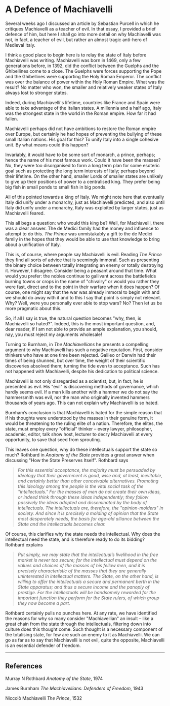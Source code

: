<!-- html -->
<!-- wp:paragraph -->
<h1>A Defence of Machiavelli</h1>
<p>Several weeks ago I discussed an article by Sebastian Purcell in which he critiques Machiavelli as a teacher of evil.
    In that essay, I provided a brief defence of him, but here I shall go into more detail on why Machiavelli was not,
    in fact, a teacher of evil, but rather an almost tragic anti-hero of Medieval Italy.</p>
<!-- /wp:paragraph -->

<!-- wp:paragraph -->
<p>I think a good place to begin here is to relay the state of Italy before Machiavelli was writing. Machiavelli was
    born in 1469, only a few generations before, in 1392, did the conflict between the Guelphs and the Ghibellines come
    to a close. The Guelphs were forces supporting the Pope and the Ghibellines were supporting the Holy Roman Emperor.
    The conflict was over the balance of power within the Holy Roman Empire. What was the result? No matter who won, the
    smaller and relatively weaker states of Italy always lost to stronger states.</p>
<!-- /wp:paragraph -->

<!-- wp:paragraph -->
<p>Indeed, during Machiavelli's lifetime, countries like France and Spain were able to take advantage of the Italian
    states. A millennia and a half ago, Italy was the strongest state in the world in the Roman empire. How far it had
    fallen.</p>
<!-- /wp:paragraph -->

<!-- wp:paragraph -->
<p>Machiavelli perhaps did not have ambitions to restore the Roman empire over Europe, but certainly he had hopes of
    preventing the bullying of these small Italian nations. His goal for this? To unify Italy into a single cohesive
    unit. By what means could this happen?</p>
<!-- /wp:paragraph -->

<!-- wp:paragraph -->
<p>Invariably, it would have to be some sort of monarch, a prince, perhaps; hence the name of his most famous work.
    Could it have been the masses? No, they were too disorganised to form a long term plan for some esoteric goal such
    as protecting the long term interests of Italy; perhaps beyond their lifetime. On the other hand, smaller Lords of
    smaller states are unlikely to give up their positions of power to a centralised king. They prefer being big fish in
    small ponds to small fish in big ponds.</p>
<!-- /wp:paragraph -->

<!-- wp:paragraph -->
<p>All of this pointed towards a king of Italy. We might note here that eventually Italy did unify under a monarchy,
    just as Machiavelli predicted, and also until Italy did unify under a monarchy, Italy was exploited by larger
    states, just as Machiavelli feared.</p>
<!-- /wp:paragraph -->

<!-- wp:paragraph -->
<p>This all begs a question: who would this king be? Well, for Machiavelli, there was a clear answer. The de Medici
    family had the money and influence to attempt to do this. <em>The Prince</em> was unmistakably a gift to the de
    Medici family in the hopes that they would be able to use that knowledge to bring about a unification of Italy.</p>
<!-- /wp:paragraph -->

<!-- wp:paragraph -->
<p>This is, of course, where people say Machiavelli is evil. Reading <em>The Prince</em> they find all sorts of advice
    that is seemingly immoral. Such as presenting the binary choice between totally integrating an enemy or totally
    destroying it. However, I disagree. Consider being a peasant around that time. What would you prefer: the nobles
    continue to gallivant across the battlefields burning towns or crops in the name of "chivalry" or would you rather
    they were fast, direct and to the point in their warfare when it does happen? Of course, one might say that the war
    was already immoral to begin with and we should do away with it and to this I say that point is simply not relevant.
    Why? Well, were you personally ever able to stop wars? No? Then let us be more pragmatic about this.</p>
<!-- /wp:paragraph -->

<!-- wp:paragraph -->
<p>So, if all I say is true, the natural question becomes "why, then, is Machiavelli so hated?". Indeed, this is the
    most important question, and, dear reader, if I am not able to provide an ample explanation, you should, nay, you
    must reject my arguments wholesale!</p>
<!-- /wp:paragraph -->

<!-- wp:paragraph -->
<p>Turning to Burnham, in <em>The Machiavellians </em>he presents a compelling argument to why Machiavelli has such a
    negative reputation. First, consider thinkers who have at one time been rejected. Galileo or Darwin had their times
    of being shunned, but over time, the weight of their scientific discoveries absolved them; turning the tide even to
    acceptance. Such has not happened with Machiavelli, despite his dedication to political science.</p>
<!-- /wp:paragraph -->

<!-- wp:paragraph -->
<p>Machiavelli is not only disregarded as a scientist, but, in fact, he is presented as evil. His "evil" is discovering
    methods of governance, which hardly seems evil. If a man kills another with a hammer we do not say the hammersmith
    was evil, nor the man who originally invented hammers thousands of years ago. This can not explain why Machiavelli
    is so hated.</p>
<!-- /wp:paragraph -->

<!-- wp:paragraph -->
<p>Burnham’s conclusion is that Machiavelli is hated for the simple reason that if his thoughts were understood by the
    masses in their genuine form, it would be threatening to the ruling elite of a nation. Therefore, the elites, the
    state, must employ every "official" thinker – every lawyer, philosopher, academic, editor, talk show host, lecturer
    to decry Machiavelli at every opportunity, to save that seed from sprouting.</p>
<!-- /wp:paragraph -->

<!-- wp:paragraph -->
<p>This leaves one question, why do these intellectuals support the state so much? Rothbard in <em>Anatomy of the
        State</em> provides a great answer when discussing "How the State Preserves Itself". Rothbard says</p>
<!-- /wp:paragraph -->

<!-- wp:quote -->
<blockquote class="wp-block-quote">
    <!-- wp:paragraph -->
    <p><em>For this essential acceptance, the majority must be persuaded by ideology that their government is good, wise
            and, at least, inevitable, and certainly better than other conceivable alternatives. Promoting this ideology
            among the people is the vital social task of the "intellectuals." For the masses of men do not create their
            own ideas, or indeed think through these ideas independently; they follow passively the ideas adopted and
            disseminated by the body of intellectuals. The intellectuals are, therefore, the "opinion-molders" in
            society. And since it is precisely a molding of opinion that the State most desperately needs, the basis for
            age-old alliance between the State and the intellectuals becomes clear.</em></p>
    <!-- /wp:paragraph -->
</blockquote>
<!-- /wp:quote -->

<!-- wp:paragraph -->
<p>Of course, this clarifies why the state needs the intellectual. Why does the intellectual need the state, and is
    therefore ready to do its bidding? Rothbard explains</p>
<!-- /wp:paragraph -->

<!-- wp:quote -->
<blockquote class="wp-block-quote">
    <!-- wp:paragraph -->
    <p><em>Put simply, we may state that the intellectual’s livelihood in the free market is never too secure; for the
            intellectual must depend on the values and choices of the masses of his fellow men, and it is precisely
            characteristic of the masses that they are generally uninterested in intellectual matters. The State, on the
            other hand, is willing to offer the intellectuals a secure and permanent berth in the State apparatus; and
            thus a secure income and the panoply of prestige. For the intellectuals will be handsomely rewarded for the
            important function they perform for the State rulers, of which group they now become a part.</em></p>
    <!-- /wp:paragraph -->
</blockquote>
<!-- /wp:quote -->

<!-- wp:paragraph -->
<p>Rothbard certainly pulls no punches here. At any rate, we have identified the reasons for why so many consider
    "Machiavellian" an insult – like a great chain from the state through the intellectuals, filtering down into culture
    does this thought come. Such thought is a necessary component of the totalising state, for few are such an enemy to
    it as Machiavelli. We can go as far as to say that Machiavelli is not evil, quite the opposite, Machiavelli is an
    essential defender of freedom.</p>
<!-- /wp:paragraph -->

<!-- wp:separator {"opacity":"css"} -->
<hr class="wp-block-separator has-css-opacity" />
<!-- /wp:separator -->

<!-- wp:heading -->
<h2 id="references">References</h2>
<!-- /wp:heading -->

<!-- wp:paragraph -->
<p>Murray N Rothbard <em>Anatomy of the State</em>, 1974</p>
<!-- /wp:paragraph -->

<!-- wp:paragraph -->
<p>James Burnham <em>The Machiavellians: Defenders of Freedom</em>, 1943</p>
<!-- /wp:paragraph -->

<!-- wp:paragraph -->
<p>Niccolò Machiavelli <em>The Prince</em>, 1532</p>
<!-- /wp:paragraph -->
<!-- html -->
